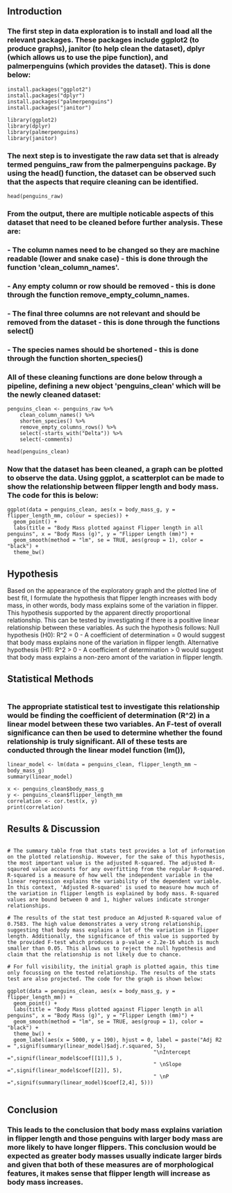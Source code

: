 ## Introduction
### The first step in data exploration is to install and load all the relevant packages. These packages include ggplot2 (to produce graphs), janitor (to help clean the dataset), dplyr (which allows us to use the pipe function), and palmerpenguins (which provides the dataset). This is done below:

```{r Data Exploration}
install.packages("ggplot2")
install.packages("dplyr")
install.packages("palmerpenguins")
install.packages("janitor")

library(ggplot2)
library(dplyr)
library(palmerpenguins)
library(janitor)
```
### The next step is to investigate the raw data set that is already termed penguins_raw from the palmerpenguins package. By using the head() function, the dataset can be observed such that the aspects that require cleaning can be identified. 
```
head(penguins_raw)
```
### From the output, there are multiple noticable aspects of this dataset that need to be cleaned before further analysis. These are:
### - The column names need to be changed so they are machine readable (lower and snake case) - this is done through the function 'clean_column_names'. 
### - Any empty column or row should be removed - this is done through the function remove_empty_column_names. 
### - The final three columns are not relevant and should be removed from the dataset - this is done through the functions select()
### - The species names should be shortened - this is done through the function shorten_species()

### All of these cleaning functions are done below through a pipeline, defining a new object 'penguins_clean' which will be the newly cleaned dataset:
```
penguins_clean <- penguins_raw %>%
    clean_column_names() %>%
    shorten_species() %>%
    remove_empty_columns_rows() %>%
    select(-starts_with("Delta")) %>%
    select(-comments)
 
head(penguins_clean)
```
### Now that the dataset has been cleaned, a graph can be plotted to observe the data. Using ggplot, a scatterplot can be made to show the relationship between flipper length and body mass. The code for this is below:
```
ggplot(data = penguins_clean, aes(x = body_mass_g, y = flipper_length_mm, colour = species)) +
  geom_point() +
  labs(title = "Body Mass plotted against Flipper length in all penguins", x = "Body Mass (g)", y = "Flipper Length (mm)") +
  geom_smooth(method = "lm", se = TRUE, aes(group = 1), color = "black") +
  theme_bw()
```

## Hypothesis

Based on the appearance of the exploratory graph and the plotted line of best fit, I formulate the hypothesis that flipper length increases with body mass, in other words, body mass explains some of the variation in flipper. This hypothesis supported by the apparent directly proportional relationship. This can be tested by investigating if there is a positive linear relationship between these variables. As such the hypothesis follows: Null hypothesis (H0): R\^2 = 0 - A coefficient of determination = 0 would suggest that body mass explains none of the variation in flipper length. Alternative hypothesis (H1): R\^2 \> 0 - A coefficient of determination \> 0 would suggest that body mass explains a non-zero amont of the variation in flipper length.

## Statistical Methods

```{r Statistics}
```
### The appropriate statistical test to investigate this relationship would be finding the coefficient of determination (R^2) in a linear model between these two variables. An F-test of overall significance can then be used to determine whether the found relationship is truly significant. All of these tests are conducted through the linear model function (lm()), 
```
linear_model <- lm(data = penguins_clean, flipper_length_mm ~ body_mass_g)
summary(linear_model)

x <- penguins_clean$body_mass_g
y <- penguins_clean$flipper_length_mm
correlation <- cor.test(x, y)
print(correlation)
```

## Results & Discussion

```{r Plotting Results}

# The summary table from that stats test provides a lot of information on the plotted relationship. However, for the sake of this hypothesis, the most important value is the adjusted R-squared. The adjusted R-sqaured value accounts for any overfitting from the regular R-squared. R-squared is a measure of how well the independent variable in the linear regression explains the variability of the dependent variable. In this context, 'Adjusted R-squared' is used to measure how much of the variation in flipper length is explained by body mass. R-squared values are bound between 0 and 1, higher values indicate stronger relationships. 

# The results of the stat test produce an Adjusted R-squared value of 0.7583. The high value demonstrates a very strong relationship, suggesting that body mass explains a lot of the variation in flipper length. Additionally, the significance of this value is supported by the provided F-test which produces a p-value < 2.2e-16 which is much smaller than 0.05. This allows us to reject the null hypothesis and claim that the relationship is not likely due to chance.

# For full visibility, the initial graph is plotted again, this time only focussing on the tested relationship. The results of the stats test are also projected. The code for the graph is shown below:

ggplot(data = penguins_clean, aes(x = body_mass_g, y = flipper_length_mm)) +
  geom_point() +
  labs(title = "Body Mass plotted against Flipper length in all penguins", x = "Body Mass (g)", y = "Flipper Length (mm)") +
  geom_smooth(method = "lm", se = TRUE, aes(group = 1), color = "black") +
  theme_bw() +
  geom_label(aes(x = 5000, y = 190), hjust = 0, label = paste("Adj R2 = ",signif(summary(linear_model)$adj.r.squared, 5),
                                               "\nIntercept =",signif(linear_model$coef[[1]],5 ),
                                               " \nSlope =",signif(linear_model$coef[[2]], 5),
                                               " \nP =",signif(summary(linear_model)$coef[2,4], 5)))


```

## Conclusion

### This leads to the conclusion that body mass explains variation in flipper length and those penguins with larger body mass are more likely to have longer flippers. This conclusion would be expected as greater body masses usually indicate larger birds and given that both of these measures are of morphological features, it makes sense that flipper length will increase as body mass increases.
